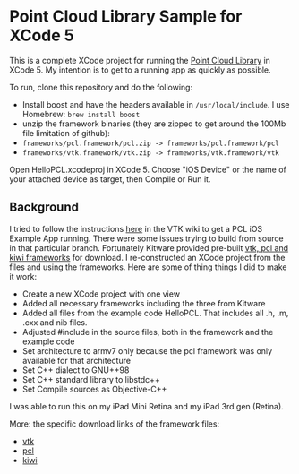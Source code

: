 Point Cloud Library Sample for XCode 5
======================================

This is a complete XCode project for running the [Point Cloud Library](http://pointclouds.org/) in XCode 5. My intention is to get to a running app as quickly as possible.

To run, clone this repository and do the following:

- Install boost and have the headers available in `/usr/local/include`. I use Homebrew: `brew install boost`
- unzip the framework binaries (they are zipped to get around the 100Mb file limitation of github):
 - `frameworks/pcl.framework/pcl.zip -> frameworks/pcl.framework/pcl`
 - `frameworks/vtk.framework/vtk.zip -> frameworks/vtk.framework/vtk`

Open HelloPCL.xcodeproj in XCode 5. Choose "iOS Device" or the name of your attached device as target, then Compile or Run it.

Background
----------

I tried to follow the instructions [here](http://www.vtk.org/Wiki/VES/Point_Cloud_Library) in the VTK wiki to get a PCL iOS Example App running. There were some issues trying to build from source in that particular branch. Fortunately Kitware provided pre-built [vtk, pcl and kiwi frameworks](http://packages.kitware.com/packages/application/view?applicationId=14) for download. I re-constructed an XCode project from the files and using the frameworks. Here are some of thing things I did to make it work:

- Create a new XCode project with one view
- Added all necessary frameworks including the three from Kitware
- Added all files from the example code HelloPCL. That includes all .h, .m, .cxx and nib files.
- Adjusted #include in the source files, both in the framework and the example code
- Set architecture to armv7 only because the pcl framework was only available for that architecture
- Set C++ dialect to GNU++98
- Set C++ standard library to libstdc++
- Set Compile sources as Objective-C++

I was able to run this on my iPad Mini Retina and my iPad 3rd gen (Retina).

More: the specific download links of the framework files:
- [vtk](http://packages.kitware.com/download?items=3016)
- [pcl](http://packages.kitware.com/download?items=3017)
- [kiwi](http://packages.kitware.com/download?items=3015)
